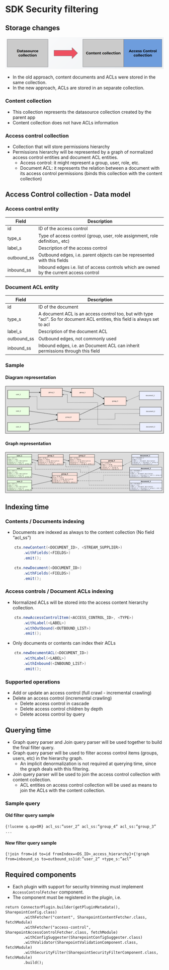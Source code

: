 # SDK Security filtering
## Storage changes
![Storage changes](security_filtering_resources/storage_changes.png)

- In the old approach, content documents and ACLs were stored in the same collection.
- In the new approach, ACLs are stored in an separate collection.

### Content collection

- This collection represents the datasource collection created by the parent app
- Content collection does not have ACLs information

### Access control collection

- Collection that will store permissions hierarchy
- Permissions hierarchy will be represented by a graph of normalized access control entities and document ACL entities.
    - Access control: it might represent a group, user, role, etc.
    - Document ACL: it represents the relation between a document with its access control permissions (binds this collection with the content collection)

## Access Control collection - Data model
### Access control entity

| Field | Description |
| ------- | ------- |
| id | ID of the access control |
| type_s | Type of access control (group, user, role assignment, role definition,, etc) |
| label_s | Description of the access control |
| outbound_ss | Outbound edges, i.e. parent objects can be represented with this fields |
| inbound_ss | Inbound edges i.e. list of access controls which are owned by the current access control |

### Document ACL entity

| Field | Description |
| ------- | ------- |
| id | ID of the document |
| type_s | A document ACL is an access control too, but with type “acl”. So for  document ACL entities, this field is always set to acl |
| label_s | Description of the document ACL |
| outbound_ss | Outbound edges, not commonly used |
| inbound_ss | Inbound edges, i.e. an Document ACL can inherit permissions through this field |

### Sample
#### Diagram representation
![Diagram representation](security_filtering_resources/diagram_representation.png)

#### Graph representation
![Graph representation](security_filtering_resources/graph_representation.png)

## Indexing time
### Contents / Documents indexing

- Documents are indexed as always to the content collection (No field “acl_ss”)

```java
    ctx.newContent(<DOCUMENT_ID>, <STREAM_SUPPLIER>)
        .withFields(<FIELDS>)
        .emit();
```

```java
    ctx.newDocument(<DOCUMENT_ID>)
        .withFields(<FIELDS>)
        .emit();
```

### Access controls / Document ACLs indexing

- Normalized ACLs will be stored into the access content hierarchy collection.

```java
    ctx.newAccessControlItem(<ACCESS_CONTROL_ID>, <TYPE>)
        .withLabel(<LABEL>)
        .withOutbound(<OUTBOUND_LIST>)
        .emit();
```

- Only documents or contents can index their ACLs

```java
    ctx.newDocumentACL(<DOCUMENT_ID>)
        .withLabel(<LABEL>)
        .withInbound(<INBOUND_LIST>)
        .emit();
```

### Supported operations

- Add or update an access control (full crawl - incremental crawling)
- Delete an access control (incremental crawling)
    - Delete access control in cascade
    - Delete access control children by depth
    - Delete access control by query

## Querying time

- Graph query parser and Join query parser will be used together to build the final filter query.
- Graph query parser will be used to filter access control items (groups, users, etc) in the hierarchy graph.
    - An implicit denormalization is not required at querying time, since the graph deals with this filtering.
- Join query parser will be used to join the access control collection with content collection.
    - ACL entities on access control collection will be used as means to join the ACLs with the content collection.

### Sample query

#### Old filter query sample
```
{!lucene q.op=OR} acl_ss:”user_2” acl_ss:”group_4” acl_ss:”group_3” ...
```

#### New filter query sample
```
{!join from=id to=id fromIndex=<DS_ID>_access_hierarchy}+{!graph from=inbound_ss to=outbound_ss}id:”user_2” +type_s:”acl”
```
## Required components

- Each plugin with support for security trimming must implement `AccessControlFetcher` component.
- The component must be registered in the plugin, i.e.

```
return ConnectorPlugin.builder(getPluginMetadata(), SharepointConfig.class)
        .withFetcher("content", SharepointContentFetcher.class, fetchModule)
        .withFetcher("access-control", SharepointAccessControlFetcher.class, fetchModule)
        .withConfigSuggester(SharepointConfigSuggester.class)
        .withValidator(SharepointValidationComponent.class, fetchModule)
        .withSecurityFilter(SharepointSecurityFilterComponent.class, fetchModule)
        .build();

```
